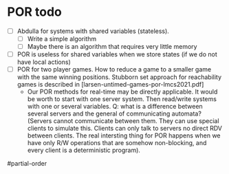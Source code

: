 # POR todo

- [ ] Abdulla for systems with shared variables (stateless). 
  - [ ] Write a simple algorithm
  - [ ] Maybe there is an algorithm that requires very little memory
- [ ] POR is useless for shared variables when we store states (if we do not
  have local actions)
- [ ] POR for two player games. How to reduce a game to a smaller game with the
  same winning positions. Stubborn set approach for reachability games is
  described in [larsen-untimed-games-por-lmcs2021.pdf]
  - Our POR methods for real-time may be directly applicable. It would be worth
    to start with one server system. Then read/write systems with one or several
    variables. Q: what is a difference between several servers and the general
    of communicating automata? 
    (Servers cannot communicate between them. They can use special clients to
    simulate this. Clients can only talk to servers no direct RDV between
    clients. The real intersting thing for POR happens when we have only R/W
    operations that are somehow non-blocking, and every client is a
    deterministic program).

#partial-order